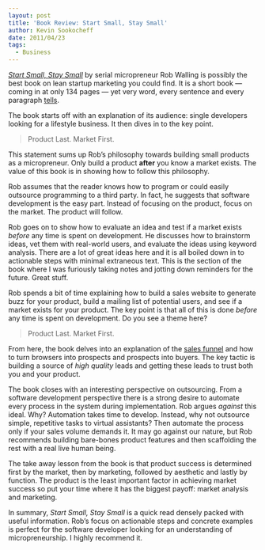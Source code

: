 ```yaml
---
layout: post
title: 'Book Review: Start Small, Stay Small'
author: Kevin Sookocheff
date: 2011/04/23
tags:
  - Business
---
```


*[Start Small, Stay Small][1]* by serial micropreneur Rob Walling is possibly the best book on lean startup marketing you could find. It is a short book — coming in at only 134 pages — yet very word, every sentence and every paragraph [tells][2].

 [1]: http://www.startupbook.net
 [2]: http://www.bartleby.com/141/

The book starts off with an explanation of its audience: single developers looking for a lifestyle business. It then dives in to the key point.

> Product Last. Market First.

This statement sums up Rob’s philosophy towards building small products as a micropreneur. Only build a product **after** you know a market exists. The value of this book is in showing how to follow this philosophy.

Rob assumes that the reader knows how to program or could easily outsource programming to a third party. In fact, he suggests that software development is the easy part. Instead of focusing on the product, focus on the market. The product will follow.

Rob goes on to show how to evaluate an idea and test if a market exists *before* any time is spent on development. He discusses how to brainstorm ideas, vet them with real-world users, and evaluate the ideas using keyword analysis. There are a lot of great ideas here and it is all boiled down in to actionable steps with minimal extraneous text. This is the section of the book where I was furiously taking notes and jotting down reminders for the future. Great stuff.

Rob spends a bit of time explaining how to build a sales website to generate buzz for your product, build a mailing list of potential users, and see if a market exists for your product. The key point is that all of this is done *before* any time is spent on development. Do you see a theme here?

> Product Last. Market First.

From here, the book delves into an explanation of the [sales funnel][3] and how to turn browsers into prospects and prospects into buyers. The key tactic is building a source of *high quality* leads and getting these leads to trust both you and your product.

 [3]: http://www.mindtools.com/pages/article/newLDR_94.htm

The book closes with an interesting perspective on outsourcing. From a software development perspective there is a strong desire to automate every process in the system during implementation. Rob argues *against* this ideal. Why? Automation takes time to develop. Instead, why not outsource simple, repetitive tasks to virtual assistants? Then automate the process only if your sales volume demands it. It may go against our nature, but Rob recommends building bare-bones product features and then scaffolding the rest with a real live human being.

The take away lesson from the book is that product success is determined first by the market, then by marketing, followed by aesthetic and lastly by function. The product is the least important factor in achieving market success so put your time where it has the biggest payoff: market analysis and marketing.

In summary, *Start Small, Stay Small* is a quick read densely packed with useful information. Rob’s focus on actionable steps and concrete examples is perfect for the software developer looking for an understanding of micropreneurship. I highly recommend it.
